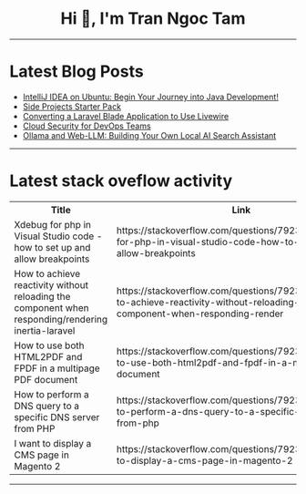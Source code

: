 <h1 align="center">Hi 👋, I'm Tran Ngoc Tam</h1>

---

# Latest Blog Posts 
<!-- BLOG-POST-LIST:START -->
- [IntelliJ IDEA on Ubuntu: Begin Your Journey into Java Development!](https://dev.to/ricardocaselati/intellij-idea-on-ubuntu-begin-your-journey-into-java-development-6cl)
- [Side Projects Starter Pack](https://dev.to/patrikbraborec/side-projects-starter-pack-35ck)
- [Converting a Laravel Blade Application to Use Livewire](https://dev.to/msnmongare/converting-a-laravel-blade-application-to-use-livewire-131a)
- [Cloud Security for DevOps Teams](https://dev.to/iskender83/cloud-security-for-devops-teams-253f)
- [Ollama and Web-LLM: Building Your Own Local AI Search Assistant](https://dev.to/nodeshiftcloud/ollama-and-web-llm-building-your-own-local-ai-search-assistant-3l5o)
<!-- BLOG-POST-LIST:END -->

---

# Latest stack oveflow activity
<table>
  <tr><th>Title</th><th>Link</th></tr>
  <!-- STACKOVERFLOW:START --><tr><td>Xdebug for php in Visual Studio code - how to set up and allow breakpoints</td><td>https://stackoverflow.com/questions/79236639/xdebug-for-php-in-visual-studio-code-how-to-set-up-and-allow-breakpoints</td></tr><tr><td>How to achieve reactivity without reloading the component when responding/rendering inertia-laravel</td><td>https://stackoverflow.com/questions/79236611/how-to-achieve-reactivity-without-reloading-the-component-when-responding-render</td></tr><tr><td>How to use both HTML2PDF and FPDF in a multipage PDF document</td><td>https://stackoverflow.com/questions/79236581/how-to-use-both-html2pdf-and-fpdf-in-a-multipage-pdf-document</td></tr><tr><td>How to perform a DNS query to a specific DNS server from PHP</td><td>https://stackoverflow.com/questions/79236532/how-to-perform-a-dns-query-to-a-specific-dns-server-from-php</td></tr><tr><td>I want to display a CMS page in Magento 2</td><td>https://stackoverflow.com/questions/79236405/i-want-to-display-a-cms-page-in-magento-2</td></tr><!-- STACKOVERFLOW:END -->
</table>

---


